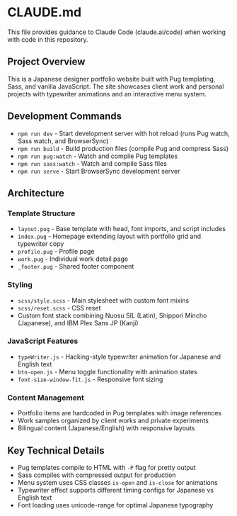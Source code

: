# CLAUDE.md

This file provides guidance to Claude Code (claude.ai/code) when working with code in this repository.

## Project Overview

This is a Japanese designer portfolio website built with Pug templating, Sass, and vanilla JavaScript. The site showcases client work and personal projects with typewriter animations and an interactive menu system.

## Development Commands

- `npm run dev` - Start development server with hot reload (runs Pug watch, Sass watch, and BrowserSync)
- `npm run build` - Build production files (compile Pug and compress Sass)
- `npm run pug:watch` - Watch and compile Pug templates
- `npm run sass:watch` - Watch and compile Sass files
- `npm run serve` - Start BrowserSync development server

## Architecture

### Template Structure
- `layout.pug` - Base template with head, font imports, and script includes
- `index.pug` - Homepage extending layout with portfolio grid and typewriter copy
- `profile.pug` - Profile page
- `work.pug` - Individual work detail page
- `_footer.pug` - Shared footer component

### Styling
- `scss/style.scss` - Main stylesheet with custom font mixins
- `scss/reset.scss` - CSS reset
- Custom font stack combining Nuosu SIL (Latin), Shippori Mincho (Japanese), and IBM Plex Sans JP (Kanji)

### JavaScript Features
- `typeWriter.js` - Hacking-style typewriter animation for Japanese and English text
- `btn-open.js` - Menu toggle functionality with animation states
- `font-size-window-fit.js` - Responsive font sizing

### Content Management
- Portfolio items are hardcoded in Pug templates with image references
- Work samples organized by client works and private experiments
- Bilingual content (Japanese/English) with responsive layouts

## Key Technical Details

- Pug templates compile to HTML with `-P` flag for pretty output
- Sass compiles with compressed output for production
- Menu system uses CSS classes `is-open` and `is-close` for animations
- Typewriter effect supports different timing configs for Japanese vs English text
- Font loading uses unicode-range for optimal Japanese typography